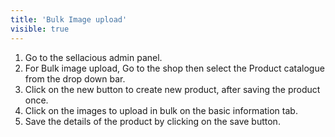 ```yaml
---
title: 'Bulk Image upload'
visible: true
---
```


1. Go to the sellacious admin panel.
2. For Bulk image upload, Go to the shop then select the Product catalogue from the drop down bar.
3. Click on the new button to create new product, after saving the product once.
4. Click on the images to upload in bulk on the basic information tab.
5. Save the details of the product by clicking on the save button.